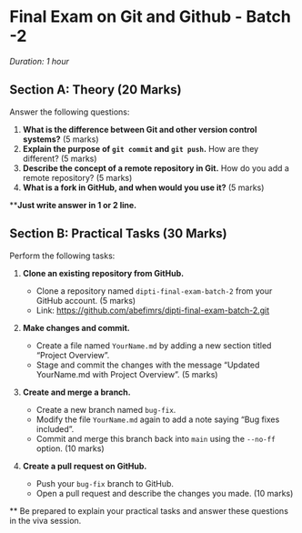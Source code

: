 # Final Exam on Git and Github - Batch -2 

*Duration: 1 hour*

## Section A: Theory (20 Marks)
Answer the following questions:

1. **What is the difference between Git and other version control systems?** (5 marks)
2. **Explain the purpose of `git commit` and `git push`.** How are they different? (5 marks)
3. **Describe the concept of a remote repository in Git.** How do you add a remote repository? (5 marks)
4. **What is a fork in GitHub, and when would you use it?** (5 marks)

****Just write answer in 1 or 2 line.**

## Section B: Practical Tasks (30 Marks)
Perform the following tasks:

1. **Clone an existing repository from GitHub.**
   - Clone a repository named `dipti-final-exam-batch-2` from your GitHub account. (5 marks)
   - Link: https://github.com/abefimrs/dipti-final-exam-batch-2.git

2. **Make changes and commit.**
   - Create a file named `YourName.md` by adding a new section titled “Project Overview”.
   - Stage and commit the changes with the message “Updated YourName.md with Project Overview”. (5 marks)

3. **Create and merge a branch.**
   - Create a new branch named `bug-fix`.
   - Modify the file `YourName.md` again to add a note saying “Bug fixes included”.
   - Commit and merge this branch back into `main` using the `--no-ff` option. (10 marks)

4. **Create a pull request on GitHub.**
   - Push your `bug-fix` branch to GitHub.
   - Open a pull request and describe the changes you made. (10 marks)


** Be prepared to explain your practical tasks and answer these questions in the viva session.

